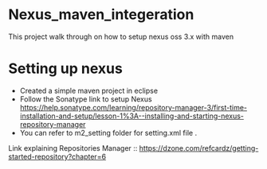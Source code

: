 # Nexus_maven_integeration
This project walk through on how to setup nexus oss 3.x with maven 

# Setting up nexus
  - Created a simple maven project in eclipse 
  - Follow the Sonatype link to setup Nexus https://help.sonatype.com/learning/repository-manager-3/first-time-installation-and-setup/lesson-1%3A--installing-and-starting-nexus-repository-manager
  - You can refer to m2_setting folder for setting.xml file .
  
  Link explaining Repositories Manager :: https://dzone.com/refcardz/getting-started-repository?chapter=6
 
